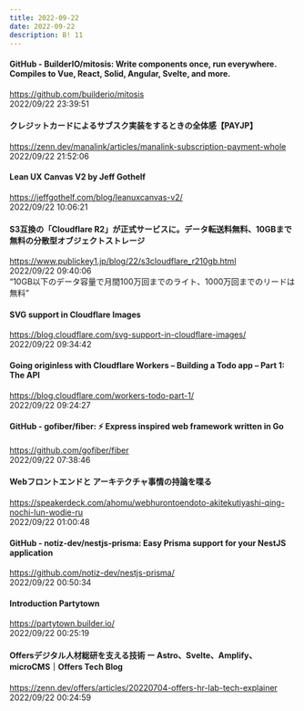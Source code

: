 ```yaml
---
title: 2022-09-22
date: 2022-09-22
description: B! 11
---
```


#### GitHub - BuilderIO/mitosis: Write components once, run everywhere. Compiles to Vue, React, Solid, Angular, Svelte, and more.
https://github.com/builderio/mitosis<br>
2022/09/22 23:39:51<br>


#### クレジットカードによるサブスク実装をするときの全体感【PAYJP】
https://zenn.dev/manalink/articles/manalink-subscription-payment-whole<br>
2022/09/22 21:52:06<br>


#### Lean UX Canvas V2 by Jeff Gothelf
https://jeffgothelf.com/blog/leanuxcanvas-v2/<br>
2022/09/22 10:06:21<br>


#### S3互換の「Cloudflare R2」が正式サービスに。データ転送料無料、10GBまで無料の分散型オブジェクトストレージ
https://www.publickey1.jp/blog/22/s3cloudflare_r210gb.html<br>
2022/09/22 09:40:06<br>
“10GB以下のデータ容量で月間100万回までのライト、1000万回までのリードは無料”


#### SVG support in Cloudflare Images
https://blog.cloudflare.com/svg-support-in-cloudflare-images/<br>
2022/09/22 09:34:42<br>


#### Going originless with Cloudflare Workers – Building a Todo app – Part 1: The API
https://blog.cloudflare.com/workers-todo-part-1/<br>
2022/09/22 09:24:27<br>


#### GitHub - gofiber/fiber: ⚡️ Express inspired web framework written in Go
https://github.com/gofiber/fiber<br>
2022/09/22 07:38:46<br>


#### Webフロントエンドと アーキテクチャ事情の持論を喋る
https://speakerdeck.com/ahomu/webhurontoendoto-akitekutiyashi-qing-nochi-lun-wodie-ru<br>
2022/09/22 01:00:48<br>


#### GitHub - notiz-dev/nestjs-prisma: Easy Prisma support for your NestJS application
https://github.com/notiz-dev/nestjs-prisma/<br>
2022/09/22 00:50:34<br>


#### Introduction Partytown
https://partytown.builder.io/<br>
2022/09/22 00:25:19<br>


#### Offersデジタル人材総研を支える技術 ー Astro、Svelte、Amplify、microCMS｜Offers Tech Blog
https://zenn.dev/offers/articles/20220704-offers-hr-lab-tech-explainer<br>
2022/09/22 00:24:59<br>


